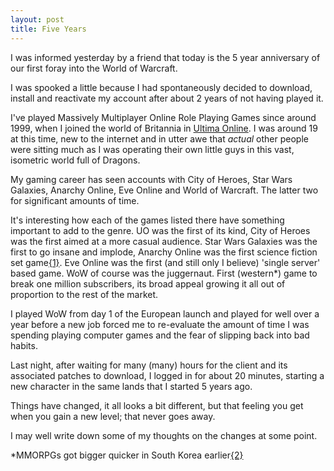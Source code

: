```yaml
---
layout: post
title: Five Years
---
```


I was informed yesterday by a friend that today is the 5 year anniversary of our first foray into the World of Warcraft.

I was spooked a little because I had spontaneously decided to download, install and reactivate my account after about 2 years of not having played it.

I've played Massively Multiplayer Online Role Playing Games since around 1999, when I joined the world of Britannia in [Ultima Online][UO]. I was around 19 at this time, new to the internet and in utter awe that *actual* other people were sitting much as I was operating their own little guys in this vast, isometric world full of Dragons.

My gaming career has seen accounts with City of Heroes, Star Wars Galaxies, Anarchy Online, Eve Online and World of Warcraft. The latter two for significant amounts of time.

It's interesting how each of the games listed there have something important to add to the genre. UO was the first of its kind, City of Heroes was the first aimed at a more casual audience. Star Wars Galaxies was the first to go insane and implode, Anarchy Online was the first science fiction set game[{1}][REF1]. Eve Online was the first (and still only I believe) 'single server' based game. WoW of course was the juggernaut. First (western*) game to break one million subscribers, its broad appeal growing it all out of proportion to the rest of the market.

I played WoW from day 1 of the European launch and played for well over a year before a new job forced me to re-evaluate the amount of time I was spending playing computer games and the fear of slipping back into bad habits.

Last night, after waiting for many (many) hours for the client and its associated patches to download, I logged in for about 20 minutes, starting a new character in the same lands that I started 5 years ago.

Things have changed, it all looks a bit different, but that feeling you get when you gain a new level; that never goes away.

I may well write down some of my thoughts on the changes at some point.

 *MMORPGs got bigger quicker in South Korea earlier[{2}][REF2]

[UO]: http://www.ultimaonline.com
[REF1]: http://timelines.com/topics/mmorpg
[REF2]: http://en.wikipedia.org/wiki/History_of_MMORPGs#Commercial_MMORPGs_on_the_Internet